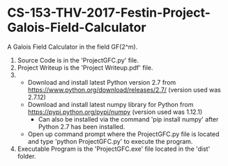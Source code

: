 # CS-153-THV-2017-Festin-Project-Galois-Field-Calculator
A Galois Field Calculator in the field GF(2^m).

1) Source Code is in the 'ProjectGFC.py' file.
2) Project Writeup is the 'Project Writeup.pdf' file.
3) - Download and install latest Python version 2.7 from https://www.python.org/download/releases/2.7/ (version used was 2.7.12)
   - Download and install latest numpy library for Python from https://pypi.python.org/pypi/numpy (version used was 1.12.1)
      - Can also be installed via the command 'pip install numpy' after Python 2.7 has been installed.
   - Open up command prompt where the ProjectGFC.py file is located and type 'python ProjectGFC.py' to execute the program.
4) Executable Program is the 'ProjectGFC.exe' file located in the 'dist' folder.

